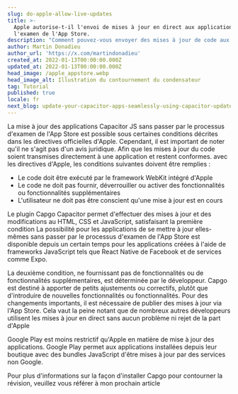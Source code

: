 ```yaml
---
slug: do-apple-allow-live-updates
title: >-
  Apple autorise-t-il l'envoi de mises à jour en direct aux applications sans
  l'examen de l'App Store.
description: "Comment pouvez-vous envoyer des mises à jour de code aux applications iOS de production et être pleinement conforme aux directives d'Apple\_?"
author: Martin Donadieu
author_url: 'https://x.com/martindonadieu'
created_at: 2022-01-13T00:00:00.000Z
updated_at: 2022-01-13T00:00:00.000Z
head_image: /apple_appstore.webp
head_image_alt: Illustration du contournement du condensateur
tag: Tutorial
published: true
locale: fr
next_blog: update-your-capacitor-apps-seamlessly-using-capacitor-updater
---
```


La mise à jour des applications Capacitor JS sans passer par le processus d'examen de l'App Store est possible sous certaines conditions décrites dans les directives officielles d'Apple. Cependant, il est important de noter qu'il ne s'agit pas d'un avis juridique. Afin que les mises à jour du code soient transmises directement à une application et restent conformes. avec les directives d'Apple, les conditions suivantes doivent être remplies :

- Le code doit être exécuté par le framework WebKit intégré d'Apple
- Le code ne doit pas fournir, déverrouiller ou activer des fonctionnalités ou fonctionnalités supplémentaires
- L'utilisateur ne doit pas être conscient qu'une mise à jour est en cours

Le plugin Capgo Capacitor permet d'effectuer des mises à jour et des modifications au HTML, CSS et JavaScript, satisfaisant la première condition 
La possibilité pour les applications de se mettre à jour elles-mêmes sans passer par le processus d'examen de l'App Store est disponible depuis un certain temps pour les applications créées à l'aide de frameworks JavaScript tels que React Native de Facebook et de services comme Expo.

La deuxième condition, ne fournissant pas de fonctionnalités ou de fonctionnalités supplémentaires, est déterminée par le développeur. Capgo est destiné à apporter de petits ajustements ou correctifs, plutôt que d'introduire de nouvelles fonctionnalités ou fonctionnalités. Pour des changements importants, il est nécessaire de publier des mises à jour via l'App Store. Cela vaut la peine notant que de nombreux autres développeurs utilisent les mises à jour en direct sans aucun problème ni rejet de la part d'Apple

Google Play est moins restrictif qu'Apple en matière de mise à jour des applications. Google Play permet aux applications installées depuis leur boutique avec des bundles JavaScript d'être mises à jour par des services non Google. 

Pour plus d'informations sur la façon d'installer Capgo pour contourner la révision, veuillez vous référer à mon prochain article
